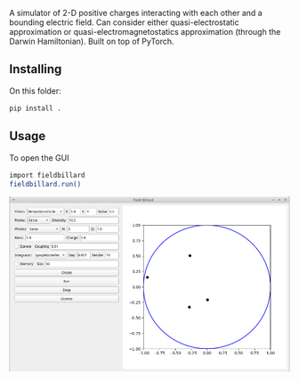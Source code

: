A simulator of 2-D positive charges interacting with each other and 
a bounding electric field. Can consider either quasi-electrostatic approximation 
or quasi-electromagnetostatics approximation (through the Darwin Hamiltonian).
Built on top of PyTorch.


## Installing
On this folder:
```sh
pip install .
```

## Usage
To open the GUI
```sh
import fieldbillard
fieldbillard.run()
```

![Alt text](docs/figs/examplegui.png?raw=true "GUI")
